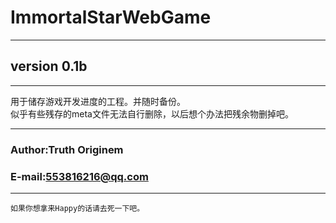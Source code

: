 # ImmortalStarWebGame
----
## version 0.1b
----
用于储存游戏开发进度的工程。并随时备份。  
似乎有些残存的meta文件无法自行删除，以后想个办法把残余物删掉吧。
****
### Author:Truth Originem
### E-mail:553816216@qq.com
****
```
如果你想拿来Happy的话请去死一下吧。
```